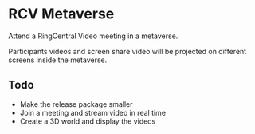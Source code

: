 # RCV Metaverse

Attend a RingCentral Video meeting in a metaverse.

Participants videos and screen share video will be projected on different screens inside the metaverse.


## Todo

- Make the release package smaller
- Join a meeting and stream video in real time
- Create a 3D world and display the videos
